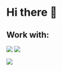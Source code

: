 <h1>Hi there 👋</h1>

<h2>Work with:</h2>
<div>
  <img src="https://cdn.jsdelivr.net/gh/devicons/devicon/icons/php/php-original.svg" />
  <img src="https://cdn.jsdelivr.net/gh/devicons/devicon/icons/javascript/javascript-original.svg" />
</div>                   
<p align="left">
  <img src="https://github-readme-stats.vercel.app/api/top-langs/?username=foulegold&layout=compact&theme=buefy" />
</p>
